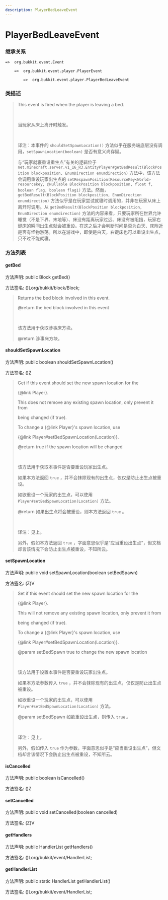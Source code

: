 ```yaml
---
description: PlayerBedLeaveEvent
---
```


# PlayerBedLeaveEvent

### 继承关系

    =>  org.bukkit.event.Event

        =>  org.bukkit.event.player.PlayerEvent

            =>  org.bukkit.event.player.PlayerBedLeaveEvent

### 类描述

> This event is fired when the player is leaving a bed.
> 
> <br>
> 
> 当玩家从床上离开时触发。
> 
> <br>
> 
> 译注：本事件的 `shouldSetSpawnLocation()` 方法似乎在服务端底层没有调用，`setSpawnLocation(boolean)` 是否有意义尚存疑。
> 
> 与“玩家就寝重设重生点”有关的逻辑位于 `net.minecraft.server.v1_16_R3.EntityPlayer#getBedResult(BlockPosition blockposition, EnumDirection enumdirection)` 方法中，该方法会调用重设玩家出生点的 `setRespawnPosition(ResourceKey<World> resourcekey, @Nullable BlockPosition blockposition, float f, boolean flag, boolean flag1)` 方法。然而，`getBedResult(BlockPosition blockposition, EnumDirection enumdirection)` 方法似乎是在玩家尝试就寝时调用的，并非在玩家从床上离开时调用。从 `getBedResult(BlockPosition blockposition, EnumDirection enumdirection)` 方法的内容来看，只要玩家所在世界允许睡觉（不是下界、末地等）、床没有距离玩家过远、床没有被阻挡，玩家右键床的瞬间出生点就会被重设。在这之后才会判断时间是否为白天、床附近是否有怪物游荡。所以在游戏中，即使是白天，右键床也可以重设出生点，只不过不能就寝。

### 方法列表

#### getBed

方法声明: public Block getBed()

方法签名: ()Lorg/bukkit/block/Block;

> Returns the bed block involved in this event.
> 
> @return the bed block involved in this event
> 
> <br>
> 
> 该方法用于获取涉事床方块。
> 
> @return 涉事床方块。

#### shouldSetSpawnLocation

方法声明: public boolean shouldSetSpawnLocation()

方法签名: ()Z

> Get if this event should set the new spawn location for the
> 
> {@link Player}.
> 
> This does not remove any existing spawn location, only prevent it from
> 
> being changed (if true).
> 
> To change a {@link Player}'s spawn location, use
> 
> {@link Player#setBedSpawnLocation(Location)}.
> 
> @return true if the spawn location will be changed
> 
> <br>
> 
> 该方法用于获取本事件是否要重设玩家出生点。
> 
> 如果本方法返回 `true` ，并不会抹除现有的出生点，仅仅是防止出生点被重设。
> 
> 如欲重设一个玩家的出生点，可以使用 `Player#setBedSpawnLocation(Location)` 方法。
> 
> @return 如果出生点将会被重设，则本方法返回 `true` 。
> 
> <br>
> 
> 译注：见上。
> 
> 另外，假如本方法返回 `true` ，字面意思似乎是“应当重设出生点”，但文档却言该情况下会防止出生点被重设，不知所云。

#### setSpawnLocation

方法声明: public void setSpawnLocation(boolean setBedSpawn)

方法签名: (Z)V

> Set if this event should set the new spawn location for the
> 
> {@link Player}.
> 
> This will not remove any existing spawn location, only prevent it from
> 
> being changed (if true).
> 
> To change a {@link Player}'s spawn location, use
> 
> {@link Player#setBedSpawnLocation(Location)}.
> 
> @param setBedSpawn true to change the new spawn location
> 
> <br>
> 
> 该方法用于设置本事件是否要重设玩家出生点。
> 
> 如果本方法参数传入 `true` ，并不会抹除现有的出生点，仅仅是防止出生点被重设。
> 
> 如欲重设一个玩家的出生点，可以使用 `Player#setBedSpawnLocation(Location)` 方法。
> 
> @param setBedSpawn 如欲重设出生点，则传入 `true` 。
> 
> <br>
> 
> 译注：见上。
> 
> 另外，假如传入 `true` 作为参数，字面意思似乎是“应当重设出生点”，但文档却言该情况下会防止出生点被重设，不知所云。

#### isCancelled

方法声明: public boolean isCancelled()

方法签名: ()Z

#### setCancelled

方法声明: public void setCancelled(boolean cancelled)

方法签名: (Z)V

#### getHandlers

方法声明: public HandlerList getHandlers()

方法签名: ()Lorg/bukkit/event/HandlerList;

#### getHandlerList

方法声明: public static HandlerList getHandlerList()

方法签名: ()Lorg/bukkit/event/HandlerList;
